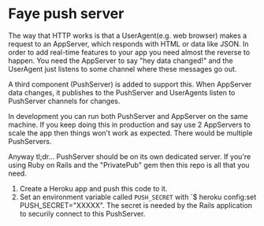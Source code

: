 # Faye push server

The way that HTTP works is that a UserAgent(e.g. web browser) makes a request to an AppServer, which responds with HTML or data like JSON. In order to add real-time features to your app you need almost the reverse to happen. You need the AppServer to say "hey data changed!" and the UserAgent just listens to some channel where these messages go out.

A third component (PushServer) is added to support this. When AppServer data changes, it publishes to the PushServer and UserAgents listen to PushServer channels for changes.

In development you can run both PushServer and AppServer on the same machine. If you keep doing this in production and say use 2 AppServers to scale the app then things won't work as expected. There would be multiple PushServers.

Anyway tl;dr... PushServer should be on its own dedicated server. If you're using Ruby on Rails and the "PrivatePub" gem then this repo is all that you need.

1. Create a Heroku app and push this code to it.
2. Set an environment variable called `PUSH_SECRET` with `$ heroku config:set PUSH_SECRET="XXXXX". The secret is needed by the Rails application to securily connect to this PushServer.